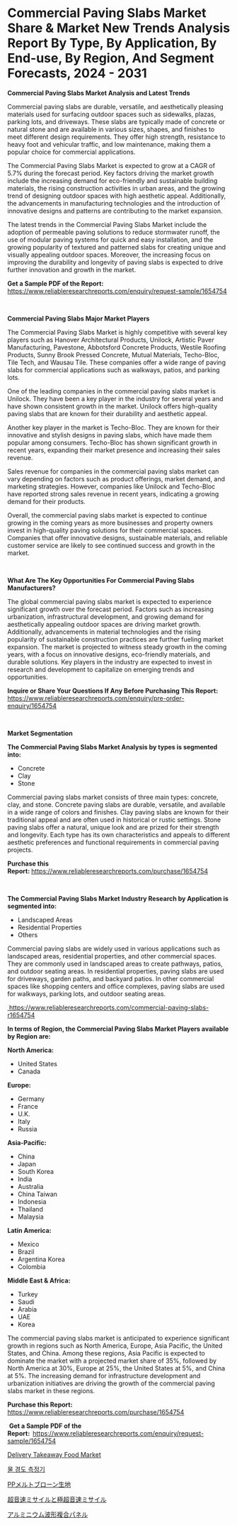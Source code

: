 <p><h1>Commercial Paving Slabs Market Share & Market New Trends Analysis Report By Type, By Application, By End-use, By Region, And Segment Forecasts, 2024 - 2031</h1></p><p><strong>Commercial Paving Slabs Market Analysis and Latest Trends</strong></p>
<p><p>Commercial paving slabs are durable, versatile, and aesthetically pleasing materials used for surfacing outdoor spaces such as sidewalks, plazas, parking lots, and driveways. These slabs are typically made of concrete or natural stone and are available in various sizes, shapes, and finishes to meet different design requirements. They offer high strength, resistance to heavy foot and vehicular traffic, and low maintenance, making them a popular choice for commercial applications.</p><p>The Commercial Paving Slabs Market is expected to grow at a CAGR of 5.7% during the forecast period. Key factors driving the market growth include the increasing demand for eco-friendly and sustainable building materials, the rising construction activities in urban areas, and the growing trend of designing outdoor spaces with high aesthetic appeal. Additionally, the advancements in manufacturing technologies and the introduction of innovative designs and patterns are contributing to the market expansion.</p><p>The latest trends in the Commercial Paving Slabs Market include the adoption of permeable paving solutions to reduce stormwater runoff, the use of modular paving systems for quick and easy installation, and the growing popularity of textured and patterned slabs for creating unique and visually appealing outdoor spaces. Moreover, the increasing focus on improving the durability and longevity of paving slabs is expected to drive further innovation and growth in the market.</p></p>
<p><strong>Get a Sample PDF of the Report:&nbsp;</strong> <a href="https://www.reliableresearchreports.com/enquiry/request-sample/1654754">https://www.reliableresearchreports.com/enquiry/request-sample/1654754</a></p>
<p>&nbsp;</p>
<p><strong>Commercial Paving Slabs Major Market Players</strong></p>
<p><p>The Commercial Paving Slabs Market is highly competitive with several key players such as Hanover Architectural Products, Unilock, Artistic Paver Manufacturing, Pavestone, Abbotsford Concrete Products, Westile Roofing Products, Sunny Brook Pressed Concrete, Mutual Materials, Techo-Bloc, Tile Tech, and Wausau Tile. These companies offer a wide range of paving slabs for commercial applications such as walkways, patios, and parking lots.</p><p>One of the leading companies in the commercial paving slabs market is Unilock. They have been a key player in the industry for several years and have shown consistent growth in the market. Unilock offers high-quality paving slabs that are known for their durability and aesthetic appeal.</p><p>Another key player in the market is Techo-Bloc. They are known for their innovative and stylish designs in paving slabs, which have made them popular among consumers. Techo-Bloc has shown significant growth in recent years, expanding their market presence and increasing their sales revenue.</p><p>Sales revenue for companies in the commercial paving slabs market can vary depending on factors such as product offerings, market demand, and marketing strategies. However, companies like Unilock and Techo-Bloc have reported strong sales revenue in recent years, indicating a growing demand for their products.</p><p>Overall, the commercial paving slabs market is expected to continue growing in the coming years as more businesses and property owners invest in high-quality paving solutions for their commercial spaces. Companies that offer innovative designs, sustainable materials, and reliable customer service are likely to see continued success and growth in the market.</p></p>
<p>&nbsp;</p>
<p><strong>What Are The Key Opportunities For Commercial Paving Slabs Manufacturers?</strong></p>
<p><p>The global commercial paving slabs market is expected to experience significant growth over the forecast period. Factors such as increasing urbanization, infrastructural development, and growing demand for aesthetically appealing outdoor spaces are driving market growth. Additionally, advancements in material technologies and the rising popularity of sustainable construction practices are further fueling market expansion. The market is projected to witness steady growth in the coming years, with a focus on innovative designs, eco-friendly materials, and durable solutions. Key players in the industry are expected to invest in research and development to capitalize on emerging trends and opportunities.</p></p>
<p><strong>Inquire or Share Your Questions If Any Before Purchasing This Report:</strong> <a href="https://www.reliableresearchreports.com/enquiry/pre-order-enquiry/1654754">https://www.reliableresearchreports.com/enquiry/pre-order-enquiry/1654754</a></p>
<p>&nbsp;</p>
<p><strong>Market Segmentation</strong></p>
<p><strong>The Commercial Paving Slabs Market Analysis by types is segmented into:</strong></p>
<p><ul><li>Concrete</li><li>Clay</li><li>Stone</li></ul></p>
<p><p>Commercial paving slabs market consists of three main types: concrete, clay, and stone. Concrete paving slabs are durable, versatile, and available in a wide range of colors and finishes. Clay paving slabs are known for their traditional appeal and are often used in historical or rustic settings. Stone paving slabs offer a natural, unique look and are prized for their strength and longevity. Each type has its own characteristics and appeals to different aesthetic preferences and functional requirements in commercial paving projects.</p></p>
<p><strong>Purchase this Report:&nbsp;</strong><a href="https://www.reliableresearchreports.com/purchase/1654754">https://www.reliableresearchreports.com/purchase/1654754</a></p>
<p>&nbsp;</p>
<p><strong>The Commercial Paving Slabs Market Industry Research by Application is segmented into:</strong></p>
<p><ul><li>Landscaped Areas</li><li>Residential Properties</li><li>Others</li></ul></p>
<p><p>Commercial paving slabs are widely used in various applications such as landscaped areas, residential properties, and other commercial spaces. They are commonly used in landscaped areas to create pathways, patios, and outdoor seating areas. In residential properties, paving slabs are used for driveways, garden paths, and backyard patios. In other commercial spaces like shopping centers and office complexes, paving slabs are used for walkways, parking lots, and outdoor seating areas.</p></p>
<p><a href="https://www.reliableresearchreports.com/commercial-paving-slabs-r1654754">&nbsp;https://www.reliableresearchreports.com/commercial-paving-slabs-r1654754</a></p>
<p><strong>In terms of Region, the Commercial Paving Slabs Market Players available by Region are:</strong></p>
<p>
    <p> <strong> North America: </strong>
        <ul>
            <li>United States</li>
            <li>Canada</li>
        </ul>
        </p> 
    <p> <strong> Europe: </strong>
        <ul>
            <li>Germany</li>
            <li>France</li>
            <li>U.K.</li>
            <li>Italy</li>
            <li>Russia</li>
        </ul>
        </p> 
    <p> <strong> Asia-Pacific: </strong>
        <ul>
            <li>China</li>
            <li>Japan</li>
            <li>South Korea</li>
            <li>India</li>
            <li>Australia</li>
            <li>China Taiwan</li>
            <li>Indonesia</li>
            <li>Thailand</li>
            <li>Malaysia</li>
        </ul>
        </p> 
    <p> <strong> Latin America: </strong>
        <ul>
            <li>Mexico</li>
            <li>Brazil</li>
            <li>Argentina Korea</li>
            <li>Colombia</li>
        </ul>
        </p> 
    <p> <strong> Middle East & Africa: </strong>
        <ul>
            <li>Turkey</li>
            <li>Saudi</li>
            <li>Arabia</li>
            <li>UAE</li>
            <li>Korea</li>
        </ul>
    </p>
    </p>
<p><p>The commercial paving slabs market is anticipated to experience significant growth in regions such as North America, Europe, Asia Pacific, the United States, and China. Among these regions, Asia Pacific is expected to dominate the market with a projected market share of 35%, followed by North America at 30%, Europe at 25%, the United States at 5%, and China at 5%. The increasing demand for infrastructure development and urbanization initiatives are driving the growth of the commercial paving slabs market in these regions.</p></p>
<p><strong>Purchase this Report: </strong><a href="https://www.reliableresearchreports.com/purchase/1654754">https://www.reliableresearchreports.com/purchase/1654754</a></p>
<p>&nbsp;<strong>Get a Sample PDF of the Report:&nbsp;&nbsp;</strong><a href="https://www.reliableresearchreports.com/enquiry/request-sample/1654754">https://www.reliableresearchreports.com/enquiry/request-sample/1654754</a></p>
<p><strong></strong></p>
<p><p><a href="https://github.com/DarrenSipes1990/Market-Research-Report-List-1/blob/main/delivery-takeaway-food-market.md">Delivery Takeaway Food Market</a></p><p><a href="https://github.com/camron674/Market-Research-Report-List-1/blob/main/734811053290.md">물 경도 측정기</a></p><p><a href="https://github.com/hilmi-2a/Market-Research-Report-List-1/blob/main/970987355457.md">PPメルトブローン生地</a></p><p><a href="https://medium.com/@kyaorris56456/%E8%B6%85%E9%9F%B3%E9%80%9F%E3%81%8A%E3%82%88%E3%81%B3%E8%B6%85%E9%9F%B3%E9%80%9F%E3%83%9F%E3%82%B5%E3%82%A4%E3%83%AB%E5%B8%82%E5%A0%B4%E3%83%AC%E3%83%9D%E3%83%BC%E3%83%88-%E5%B8%82%E5%A0%B4%E5%8B%95%E5%90%91-%E6%88%90%E9%95%B7-2024%E5%B9%B4%E3%81%8B%E3%82%892031%E5%B9%B4%E3%81%BE%E3%81%A7%E3%81%AE%E4%BA%88%E6%B8%AC-a911dc1fe9e6">超音速ミサイルと極超音速ミサイル</a></p><p><a href="https://github.com/Sophiaard2003/Market-Research-Report-List-1/blob/main/601848955458.md">アルミニウム波形複合パネル</a></p></p>